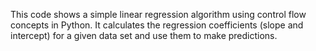 This code shows a simple linear regression algorithm using control flow concepts in Python. It calculates the regression coefficients (slope and intercept) for a given data set and use them to make predictions.
